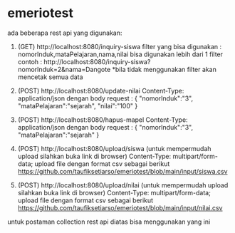 # emeriotest



ada beberapa rest api yang digunakan:
1. (GET) http://localhost:8080/inquiry-siswa
   filter yang bisa digunakan : nomorInduk,mataPelajaran,nama,nilai 
   bisa digunakan lebih dari 1 filter contoh : http://localhost:8080/inquiry-siswa?nomorInduk=2&nama=Dangote
   *bila tidak menggunakan filter akan mencetak semua data
   
2. (POST) http://localhost:8080/update-nilai
   Content-Type: application/json
   dengan body request :
   {
      "nomorInduk":"3",
      "mataPelajaran":"sejarah",
      "nilai":"100"
   }

3. (POST) http://localhost:8080/hapus-mapel
   Content-Type: application/json
   dengan body request :
   {
      "nomorInduk":"3",
      "mataPelajaran":"sejarah"
   }

4. (POST) http://localhost:8080/upload/siswa   (untuk mempermudah upload silahkan buka link di browser)
    Content-Type: multipart/form-data; 
    upload file dengan format csv sebagai berikut
    https://github.com/taufiksetiarso/emeriotest/blob/main/input/siswa.csv
    
5. (POST) http://localhost:8080/upload/nilai (untuk mempermudah upload silahkan buka link di browser)
    Content-Type: multipart/form-data; 
    upload file dengan format csv sebagai berikut
    https://github.com/taufiksetiarso/emeriotest/blob/main/input/nilai.csv
 
 
 untuk postaman collection rest api diatas bisa menggunakan yang ini 
    
    
    
    
    

